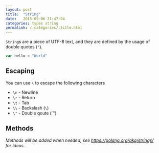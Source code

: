 ```yaml
---
layout: post
title:  "String"
date:   2015-09-06 21:47:04
categories: types string
permalink: /:categories/:title.html
---
```


`String`s are a piece of UTF-8 text, and they are defined by the usage of double quotes (`"`).

~~~go
var hello = "World"
~~~

## Escaping

You can use `\` to escape the following characters

* `\n` - Newline
* `\r` - Return
* `\t` - Tab
* `\\` - Backslash (`\`)
* `\"` - Double qoute (`")

## Methods

*Methods will be added when needed, see https://golang.org/pkg/strings/ for ideas.*